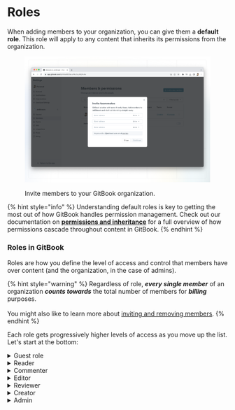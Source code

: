 # Roles

When adding members to your organization, you can give them a **default role**. This role will apply to any content that inherits its permissions from the organization.

<figure><img src="../../.gitbook/assets/invite-members (1).png" alt=""><figcaption><p>Invite members to your GitBook organization.</p></figcaption></figure>

{% hint style="info" %}
Understanding default roles is key to getting the most out of how GitBook handles permission management. Check out our documentation on [**permissions and inheritance**](permissions-and-inheritance.md) for a full overview of how permissions cascade throughout content in GitBook.
{% endhint %}

### Roles in GitBook

Roles are how you define the level of access and control that members have over content (and the organization, in the case of admins).

{% hint style="warning" %}
Regardless of role, _**every**_ _**single member**_ of an organization _**counts towards**_ the total number of members for _**billing**_ purposes. \
\
You might also like to learn more about [inviting and removing members](invite-members-to-your-organization.md).
{% endhint %}

Each role gets progressively higher levels of access as you move up the list. Let's start at the bottom:

<details>

<summary>Guest role</summary>

The guest role is a very specific role in GitBook. Guests are members that have **no default organization role**. A guest acts as a standard user in every other regard, they just need to have their permissions set explicitly at a content level.

Inviting a guest to the organization means that they'll only ever see content they've been directly added to. This is great if you want to add external stakeholders or contractors to your organization, but don't want to worry about giving them access to any content by default.

**Please note that guest members, as with all other members, count towards the total number of members in an organization for billing purposes.**

</details>

<details>

<summary>Reader</summary>

A reader is the most basic role in GitBook: it gives read-only access.

</details>

<details>

<summary>Commenter</summary>

Commenters have the same read-only access as readers, but they're also able to leave comments against content and spaces (find our more about how that works in our [comments](../../collaboration/comments-discussion.md) documentation).

**Commenter is one of our two advanced member roles, available only on the Pro or Enterprise plan.**

</details>

<details>

<summary>Editor</summary>

Editors are able to read and comment, just like a commenter, but they're also able to edit content in a couple of ways. Firstly, for spaces that are **open** for [live edits](../../content-editor/editor/live-edits.md), editors can edit the content directly. Secondly, for spaces that have live edits **locked**, editors can create and submit [change requests](../../content-editor/editor/change-requests.md). Editors cannot merge change requests.

</details>

<details>

<summary>Reviewer</summary>

Reviewers have all the same permissions as an editor however, they can also merge their own and others' change requests.

**Reviewer is one of our two advanced member roles, available only on the Pro or Enterprise plan.**

</details>

<details>

<summary>Creator</summary>

Creators are essentially content-level admins. They can create, delete and publish spaces and collections; manage permissions at a content level.

</details>

<details>

<summary>Admin</summary>

An admin is like a super-user for your organization – they have full access! Set someone as an admin if you're comfortable with them making changes that can impact billing, managing members, and generally just being in control of all areas of the organization.

</details>
